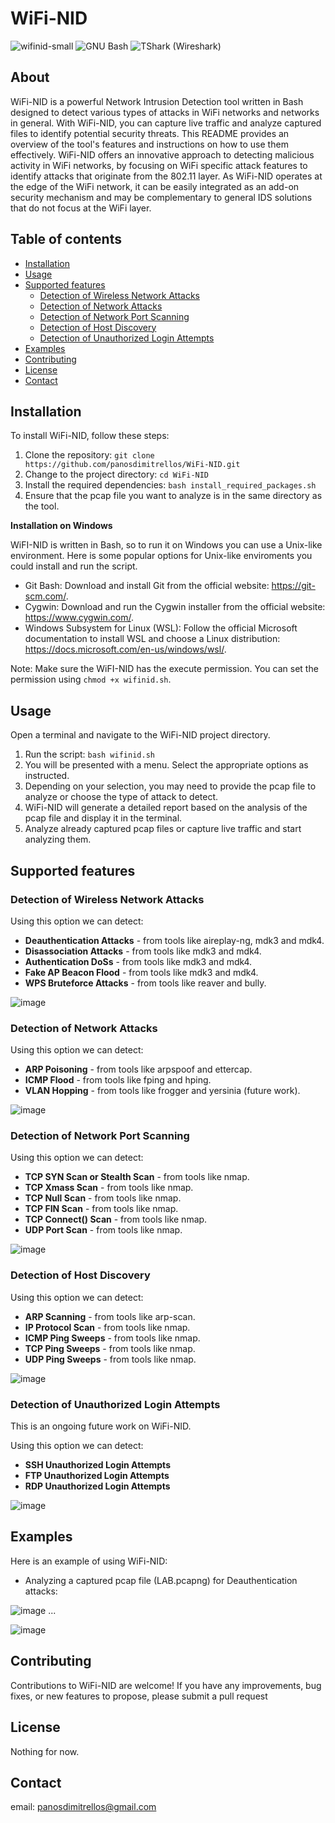 # WiFi-NID


![wifinid-small](https://github.com/panosdimitrellos/WiFi-NID/assets/34653518/0b17f762-e7b6-42cf-9dd2-dcf192bebcc2)
![GNU Bash](https://img.shields.io/badge/GNU_bash-5.2.15-brightgreen?logo=gnu-bash&logoColor=white&style=flat)
![TShark (Wireshark)](https://img.shields.io/badge/TShark%20(Wireshark)-4.0.3-blue?logo=wireshark&logoColor=white&style=flat)

## About


WiFi-NID is a powerful Network Intrusion Detection tool written in Bash designed to detect various types of attacks in WiFi networks and networks in general. With WiFi-NID, you can capture live traffic and analyze captured files to identify potential security threats. This README provides an overview of the tool's features and instructions on how to use them effectively.
WiFi-NID offers an innovative approach to detecting malicious activity in WiFi networks, by focusing on WiFi specific attack features to identify attacks that originate from the 802.11 layer. As WiFi-NID operates at the edge of the WiFi network, it can be easily integrated as an add-on security mechanism and may be complementary to general IDS solutions that do not focus at the WiFi layer.

## Table of contents 

* [Installation](#installation)
* [Usage](#usage)
* [Supported features](#supported-features)
  * [Detection of Wireless Network Attacks](#detection-of-wireless-network-attacks)
  * [Detection of Network Attacks](#detection-of-network-attacks)
  * [Detection of Network Port Scanning](#detection-of-network-port-scanning)
  * [Detection of Host Discovery](#detection-of-host-discovery)
  * [Detection of Unauthorized Login Attempts](#detection-of-unauthorized-login-attempts)
* [Examples](#examples)
* [Contributing](#contributing)
* [License](#license)
* [Contact](#contact)

## Installation

To install WiFi-NID, follow these steps:

1. Clone the repository: `git clone https://github.com/panosdimitrellos/WiFi-NID.git`
2. Change to the project directory: `cd WiFi-NID`
3. Install the required dependencies: `bash install_required_packages.sh`
4. Ensure that the pcap file you want to analyze is in the same directory as the tool.

**Installation on Windows**

WiFI-NID is written in Bash, so to run it on Windows you can use a Unix-like environment.
Here is some popular options for Unix-like enviroments you could install and run the script.
   - Git Bash: Download and install Git from the official website: https://git-scm.com/.
   - Cygwin: Download and run the Cygwin installer from the official website: https://www.cygwin.com/.
   - Windows Subsystem for Linux (WSL): Follow the official Microsoft documentation to install WSL and choose a Linux distribution: https://docs.microsoft.com/en-us/windows/wsl/.

Note: Make sure the WiFI-NID has the execute permission. You can set the permission using `chmod +x wifinid.sh`.

## Usage 

Open a terminal and navigate to the WiFi-NID project directory.
1. Run the script: `bash wifinid.sh`
2. You will be presented with a menu. Select the appropriate options as instructed.
3. Depending on your selection, you may need to provide the pcap file to analyze or choose the type of attack to detect.
4. WiFi-NID will generate a detailed report based on the analysis of the pcap file and display it in the terminal.
5. Analyze already captured pcap files or capture live traffic and start analyzing them.

## Supported features

### Detection of Wireless Network Attacks

Using this option we can detect:
* **Deauthentication Attacks** - from tools like aireplay-ng, mdk3 and mdk4.
* **Disassociation Attacks** - from tools like mdk3 and mdk4.
* **Authentication DoSs** - from tools like mdk3 and mdk4.
* **Fake AP Beacon Flood** - from tools like mdk3 and mdk4.
* **WPS Bruteforce Attacks** - from tools like reaver and bully.

![image](https://github.com/panosdimitrellos/WiFi-NID/assets/34653518/9ee7e3f2-3759-4725-a7d1-5e9fd5662201)

### Detection of Network Attacks

Using this option we can detect:
* **ARP Poisoning** - from tools like arpspoof and ettercap.
* **ICMP Flood** - from tools like fping and hping.
* **VLAN Hopping** -  from tools like frogger and yersinia (future work).

![image](https://github.com/panosdimitrellos/WiFi-NID/assets/34653518/3bd0cc89-2007-4c34-b131-cfd3b839fec9)

### Detection of Network Port Scanning

Using this option we can detect:
* **TCP SYN Scan or Stealth Scan** - from tools like nmap.
* **TCP Xmass Scan** - from tools like nmap.
* **TCP Null Scan** - from tools like nmap.
* **TCP FIN Scan** - from tools like nmap.
* **TCP Connect() Scan** - from tools like nmap.
* **UDP Port Scan** - from tools like nmap.

![image](https://github.com/panosdimitrellos/WiFi-NID/assets/34653518/a3c759e3-0a24-408a-8647-10db447efbfb)

### Detection of Host Discovery

Using this option we can detect:
* **ARP Scanning** - from tools like arp-scan.
* **IP Protocol Scan** - from tools like nmap.
* **ICMP Ping Sweeps** - from tools like nmap.
* **TCP Ping Sweeps** - from tools like nmap.
* **UDP Ping Sweeps** - from tools like nmap.

![image](https://github.com/panosdimitrellos/WiFi-NID/assets/34653518/933201c1-4fce-4bad-99f1-7e10f2838a54)

### Detection of Unauthorized Login Attempts

This is an ongoing future work on WiFi-NID.

Using this option we can detect:
* **SSH Unauthorized Login Attempts**
* **FTP Unauthorized Login Attempts**
* **RDP Unauthorized Login Attempts**

![image](https://github.com/panosdimitrellos/WiFi-NID/assets/34653518/02b2dd77-8f63-44ac-ab11-096cb16af794)

## Examples

Here is an example of using WiFi-NID:

* Analyzing a captured pcap file (LAB.pcapng) for Deauthentication attacks:

![image](https://github.com/panosdimitrellos/WiFi-NID/assets/34653518/ea93832d-3543-4a88-95b7-8ba0dd22f182)
...

![image](https://github.com/panosdimitrellos/WiFi-NID/assets/34653518/56194de2-fc6a-434e-b060-63a08ab1ae09)

## Contributing

Contributions to WiFi-NID are welcome! If you have any improvements, bug fixes, or new features to propose, please submit a pull request

## License

Nothing for now.

## Contact

email: panosdimitrellos@gmail.com 
